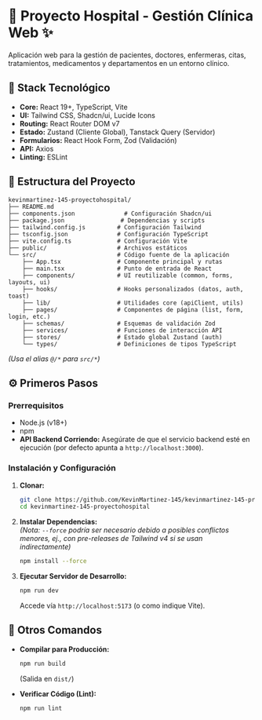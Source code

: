 # 🏥 Proyecto Hospital - Gestión Clínica Web ✨

Aplicación web para la gestión de pacientes, doctores, enfermeras, citas, tratamientos, medicamentos y departamentos en un entorno clínico.

## 🔧 Stack Tecnológico

- **Core:** React 19+, TypeScript, Vite  
- **UI:** Tailwind CSS, Shadcn/ui, Lucide Icons  
- **Routing:** React Router DOM v7  
- **Estado:** Zustand (Cliente Global), Tanstack Query (Servidor)  
- **Formularios:** React Hook Form, Zod (Validación)  
- **API:** Axios  
- **Linting:** ESLint  

## 📁 Estructura del Proyecto

```
kevinmartinez-145-proyectohospital/
├── README.md
├── components.json              # Configuración Shadcn/ui
├── package.json                # Dependencias y scripts
├── tailwind.config.js         # Configuración Tailwind
├── tsconfig.json              # Configuración TypeScript
├── vite.config.ts             # Configuración Vite
├── public/                    # Archivos estáticos
└── src/                       # Código fuente de la aplicación
    ├── App.tsx                # Componente principal y rutas
    ├── main.tsx               # Punto de entrada de React
    ├── components/            # UI reutilizable (common, forms, layouts, ui)
    ├── hooks/                 # Hooks personalizados (datos, auth, toast)
    ├── lib/                   # Utilidades core (apiClient, utils)
    ├── pages/                 # Componentes de página (list, form, login, etc.)
    ├── schemas/               # Esquemas de validación Zod
    ├── services/              # Funciones de interacción API
    ├── stores/                # Estado global Zustand (auth)
    └── types/                 # Definiciones de tipos TypeScript
```

*(Usa el alias `@/*` para `src/*`)*

## ⚙️ Primeros Pasos

### Prerrequisitos

- Node.js (v18+)  
- npm  
- **API Backend Corriendo:** Asegúrate de que el servicio backend esté en ejecución (por defecto apunta a `http://localhost:3000`).  

### Instalación y Configuración

1. **Clonar:**
    ```bash
    git clone https://github.com/KevinMartinez-145/kevinmartinez-145-proyectohospital.git
    cd kevinmartinez-145-proyectohospital
    ```

2. **Instalar Dependencias:**  
   *(Nota: `--force` podría ser necesario debido a posibles conflictos menores, ej., con pre-releases de Tailwind v4 si se usan indirectamente)*  
    ```bash
    npm install --force
    ```

3. **Ejecutar Servidor de Desarrollo:**
    ```bash
    npm run dev
    ```
    Accede vía `http://localhost:5173` (o como indique Vite).

## 🚀 Otros Comandos

- **Compilar para Producción:**
    ```bash
    npm run build
    ```
    (Salida en `dist/`)

- **Verificar Código (Lint):**
    ```bash
    npm run lint
    ```